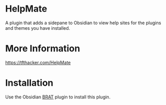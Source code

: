 # HelpMate

A plugin that adds a sidepane to Obsidian to view help sites for the plugins and themes you have installed.

# More Information

https://tfthacker.com/HelpMate

# Installation

Use the Obsidian [BRAT](https://obsidian.md/plugins?id=obsidian42-brat) plugin to install this plugin.
